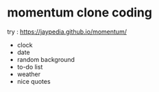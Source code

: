 # momentum clone coding
try : https://jaypedia.github.io/momentum/ 

* clock
* date
* random background
* to-do list
* weather
* nice quotes

